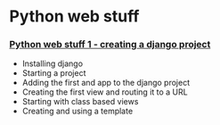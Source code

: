 # Python web stuff
 
### [Python web stuff 1 - creating a django project](https://github.com/RTP-Python-Meetup/demo_django/tree/creating_a_django_project)
 
- Installing django
- Starting a project
- Adding the first and app to the django project
- Creating the first view and routing it to a URL
- Starting with class based views
- Creating and using a template

